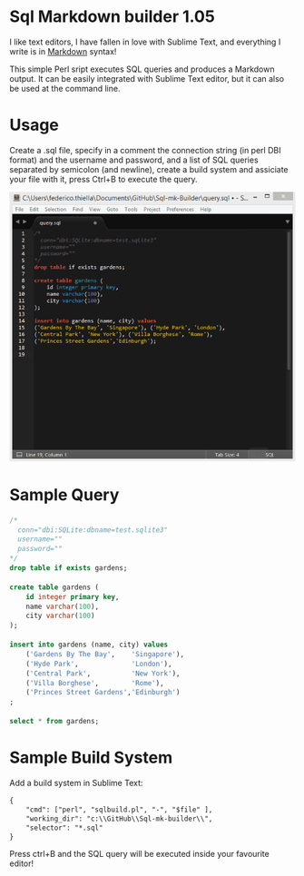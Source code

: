 # Sql Markdown builder 1.05

I like text editors, I have fallen in love with Sublime Text, and everything I write is in [Markdown](https://daringfireball.net/projects/markdown/) syntax!

This simple Perl sript executes SQL queries and produces a Markdown output. It can be easily integrated with Sublime Text editor, but it can also be used at the command line.

# Usage

Create a .sql file, specify in a comment the connection string (in perl DBI format) and the username and password,
and a list of SQL queries separated by semicolon (and newline), create a build system and assiciate your file with it, press Ctrl+B to execute the query.

![Run SQL Query](https://raw.githubusercontent.com/fthiella/Sql-mk-builder/master/builder.gif)

# Sample Query

````sql
/*
  conn="dbi:SQLite:dbname=test.sqlite3"
  username=""
  password=""
*/
drop table if exists gardens;

create table gardens (
	id integer primary key,
	name varchar(100),
	city varchar(100)
);

insert into gardens (name, city) values
	('Gardens By The Bay',    'Singapore'),
	('Hyde Park',             'London'),
	('Central Park',          'New York'),
	('Villa Borghese',        'Rome'),
	('Princes Street Gardens','Edinburgh')
;

select * from gardens;

````

# Sample Build System

Add a build system in Sublime Text:

````
{
	"cmd": ["perl", "sqlbuild.pl", "-", "$file" ],
	"working_dir": "c:\\GitHub\\Sql-mk-builder\\",
	"selector": "*.sql"
}
````

Press ctrl+B and the SQL query will be executed inside your favourite editor!
